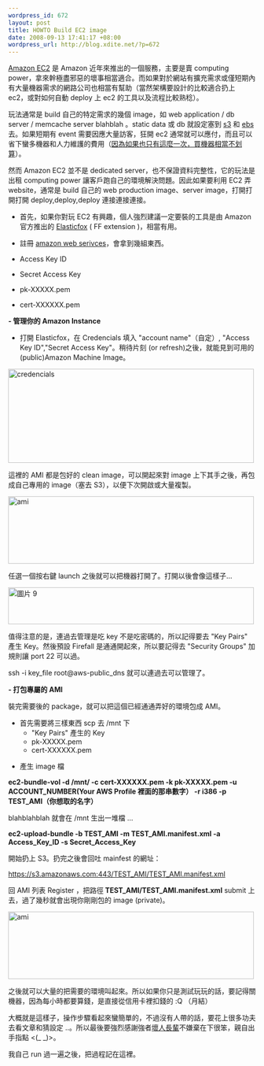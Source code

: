 ```yaml
--- 
wordpress_id: 672
layout: post
title: HOWTO Build EC2 image
date: 2008-09-13 17:41:17 +08:00
wordpress_url: http://blog.xdite.net/?p=672
---
```

<a href="http://www.amazon.com/gp/browse.html?node=201590011">Amazon EC2</a> 是 Amazon 近年來推出的一個服務，主要是賣 computing power，拿來幹極盡邪惡的壞事相當適合。而如果對於網站有擴充需求或僅短期內有大量機器需求的網路公司也相當有幫助（當然架構要設計的比較適合扔上 ec2，或對如何自動 deploy 上 ec2 的工具以及流程比較熟稔）。

玩法通常是 build 自己的特定需求的幾個  image，如 web application / db server / memcache server blahblah 。static data 或 db 就設定塞到 <a href="http://www.amazon.com/gp/browse.html?node=16427261">s3</a> 和 <a href="http://blog.gslin.org/archives/2008/08/21/1632/">ebs</a> 去。如果短期有 event 需要因應大量訪客，狂開 ec2 通常就可以應付，而且可以省下蠻多機器和人力維護的費用（<a href="http://blog.gslin.org/archives/2008/09/13/1686/">因為如果也只有這麼一次，買機器相當不划算</a>）。

然而 Amazon EC2 並不是 dedicated server，也不保證資料完整性，它的玩法是出租 computing power 讓客戶跑自己的環境解決問題。因此如果要利用 EC2 弄 website，通常是 build 自己的 web production image、server image，打開打開打開 deploy,deploy,deploy 連接連接連接。

* 首先，如果你對玩 EC2 有興趣，個人強烈建議一定要裝的工具是由 Amazon 官方推出的 <a href="http://developer.amazonwebservices.com/connect/entry.jspa?externalID=609">Elasticfox</a> ( FF extension )，相當有用。

* 註冊 <a href="http://www.amazon.com/AWS-home-page-Money/b?ie=UTF8&node=3435361">amazon web serivces</a>，會拿到幾組東西。
 * Access Key ID
 * Secret Access Key
 * pk-XXXXX.pem
 * cert-XXXXXX.pem

<strong>- 管理你的 Amazon Instance</strong>

* 打開 Elasticfox，在 Credencials 填入 "account name"（自定）, "Access Key ID","Secret Access Key"。稍待片刻 (or refresh)之後，就能見到可用的 (public)Amazon Machine Image。

<a href="http://www.flickr.com/photos/xdite/2852181063/" title="Flickr 上 xdite 的 credencials"><img src="http://farm4.static.flickr.com/3015/2852181063_f0cd22a2c5.jpg" width="500" height="191" alt="credencials" /></a>

這裡的 AMI 都是包好的 clean image，可以開起來對 image 上下其手之後，再包成自己專用的 image（塞去 S3），以便下次開啟或大量複製。

<a href="http://www.flickr.com/photos/xdite/2853018302/" title="Flickr 上 xdite 的 ami"><img src="http://farm4.static.flickr.com/3024/2853018302_5a76066ebb.jpg" width="500" height="137" alt="ami" /></a>

任選一個按右鍵 launch 之後就可以把機器打開了。打開以後會像這樣子...

<a href="http://www.flickr.com/photos/xdite/2852188657/" title="Flickr 上 xdite 的 圖片 9"><img src="http://farm4.static.flickr.com/3093/2852188657_ebc9e96b50.jpg" width="500" height="75" alt="圖片 9" /></a>

值得注意的是，連過去管理是吃 key 不是吃密碼的，所以記得要去 "Key Pairs" 產生 Key。然後預設 Firefall 是通通開起來，所以要記得去 "Security Groups" 加規則讓 port 22 可以過。

ssh -i key_file root@aws-public_dns 就可以連過去可以管理了。

<strong>- 打包專屬的 AMI </strong>

裝完需要後的 package，就可以把這個已經通通弄好的環境包成 AMI。

* 首先需要將三樣東西 scp 去 /mnt 下
  * "Key Pairs" 產生的 Key
  * pk-XXXXX.pem
  * cert-XXXXXX.pem

- 產生 image 檔

<strong>ec2-bundle-vol -d /mnt/ -c cert-XXXXXX.pem -k pk-XXXXX.pem -u ACCOUNT_NUMBER(Your AWS Profile 裡面的那串數字） -r i386 -p TEST_AMI（你想取的名字）</strong>

blahblahblah 就會在 /mnt 生出一堆檔 ...

<strong>ec2-upload-bundle -b TEST_AMI -m TEST_AMI.manifest.xml -a Access_Key_ID -s Secret_Access_Key</strong>

開始扔上 S3。扔完之後會回吐 mainfest 的網址：

https://s3.amazonaws.com:443/TEST_AMI/TEST_AMI.manifest.xml

回 AMI 列表 Register ，把路徑<strong> TEST_AMI/TEST_AMI.manifest.xml</strong> submit 上去，過了幾秒就會出現你剛剛包的 image (private)。

<a href="http://www.flickr.com/photos/xdite/2853018302/" title="Flickr 上 xdite 的 ami"><img src="http://farm4.static.flickr.com/3024/2853018302_5a76066ebb.jpg" width="500" height="137" alt="ami" /></a>

之後就可以大量的把需要的環境叫起來。所以如果你只是測試玩玩的話，要記得關機器，因為每小時都要算錢，是直接從信用卡裡扣錢的 :Q （月結）

大概就是這樣子，操作步驟看起來蠻簡單的，不過沒有人帶的話，要花上很多功夫去看文章和猜設定 ..。所以最後要強烈感謝強者<a href="http://blog.gslin.org">壞人長輩</a>不嫌棄在下很笨，親自出手指點 <(_ _)>。

我自己 run 過一遍之後，把過程記在這裡。
